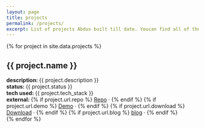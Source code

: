 ```yaml
---
layout: page
title: projects
permalink: /projects/
excerpt: List of projects Abdus built till date. Youcan find all of the projects here ... 
---
```


{% for project in site.data.projects %}
<div class="project">
    <h2>{{ project.name }}</h2>
    <div><strong>description: </strong>{{ project.description }}</div>
    <div><strong>status: </strong>{{ project.status }}</div>
    <div><strong>tech used: </strong>{{ project.tech_stack }}</div>
    <div>
        <strong>external: </strong>
        {% if project.url.repo %}
            <a href="{{ project.url.repo }}">Repo</a> &middot;
        {% endif %}
        {% if project.url.demo %}
            <a href="{{ project.url.demo }}">Demo</a> &middot;
        {% endif %}
        {% if project.url.download %}
            <a href="{{ project.url.download }}">Download</a> &middot;
        {% endif %}
        {% if project.url.blog %}
            <a href="{{ project.url.blog }}">blog</a> &middot;
        {% endif %}
    </div>
</div>
{% endfor %}